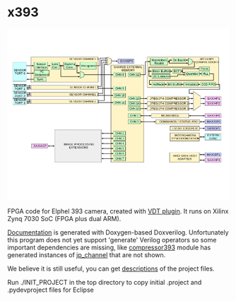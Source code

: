 x393
=====

![x393 Block Diagram](x393_diagram.png)

FPGA code for Elphel 393 camera, created with [VDT plugin](https://github.com/Elphel/vdt-plugin). It runs on Xilinx Zynq 7030 SoC (FPGA plus dual ARM).

[Documentation](http://docs.elphel.com/x393) is generated with Doxygen-based Doxverilog. Unfortunately this program does not yet support 'generate' Verilog operators so some important dependencies are missing, like [compressor393](http://docs.elphel.com/x393/classcompressor393.html) module has generated instances of [jp_channel](http://docs.elphel.com/x393/classjp__channel.html) that are not shown.

We believe it is still useful, you can get [descriptions](http://docs.elphel.com/x393/files.html) of the project files.

Run ./INIT_PROJECT in the top directory to copy initial .project and .pydevproject files for Eclipse
